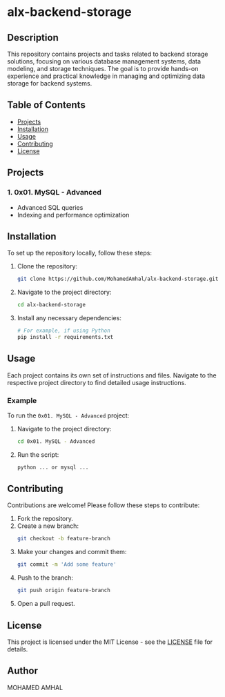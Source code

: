 # alx-backend-storage

## Description
This repository contains projects and tasks related to backend storage solutions, focusing on various database management systems, data modeling, and storage techniques. The goal is to provide hands-on experience and practical knowledge in managing and optimizing data storage for backend systems.

## Table of Contents
- [Projects](#projects)
- [Installation](#installation)
- [Usage](#usage)
- [Contributing](#contributing)
- [License](#license)

## Projects

### 1. 0x01. MySQL - Advanced
- Advanced SQL queries
- Indexing and performance optimization


## Installation
To set up the repository locally, follow these steps:

1. Clone the repository:
    ```bash
    git clone https://github.com/MohamedAmhal/alx-backend-storage.git
    ```
2. Navigate to the project directory:
    ```bash
    cd alx-backend-storage
    ```
3. Install any necessary dependencies:
    ```bash
    # For example, if using Python
    pip install -r requirements.txt
    ```

## Usage
Each project contains its own set of instructions and files. Navigate to the respective project directory to find detailed usage instructions.

### Example
To run the `0x01. MySQL - Advanced` project:
1. Navigate to the project directory:
    ```bash
    cd 0x01. MySQL - Advanced
    ```
2. Run the script:
    ```bash
    python ... or mysql ...
    ```

## Contributing
Contributions are welcome! Please follow these steps to contribute:

1. Fork the repository.
2. Create a new branch:
    ```bash
    git checkout -b feature-branch
    ```
3. Make your changes and commit them:
    ```bash
    git commit -m 'Add some feature'
    ```
4. Push to the branch:
    ```bash
    git push origin feature-branch
    ```
5. Open a pull request.

## License
This project is licensed under the MIT License - see the [LICENSE](LICENSE) file for details.

## Author
MOHAMED AMHAL
